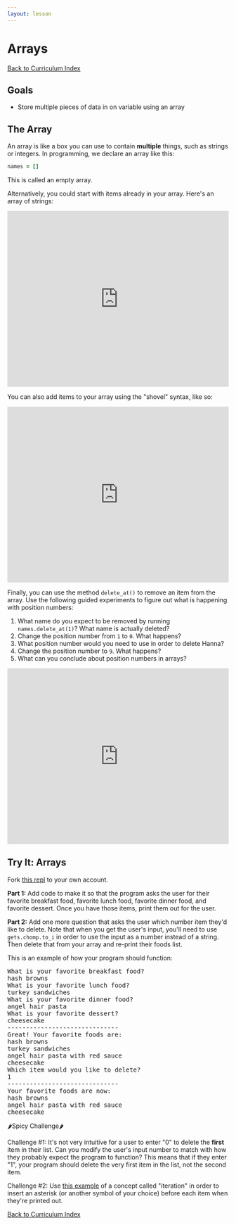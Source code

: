 ```yaml
---
layout: lesson
---
```


# Arrays

<a href="../">Back to Curriculum Index</a>

## Goals

- Store multiple pieces of data in on variable using an array

## The Array 

An array is like a box you can use to contain **multiple** things, such as strings or integers. In programming, we declare an array like this:

```ruby
names = []
```

This is called an empty array. 

Alternatively, you could start with items already in your array. Here's an array of strings:

<iframe height="400px" width="100%" src="https://repl.it/@turingschool/Arrays?lite=true" scrolling="no" frameborder="no" allowtransparency="true" allowfullscreen="true" sandbox="allow-forms allow-pointer-lock allow-popups allow-same-origin allow-scripts allow-modals"></iframe>

You can also add items to your array using the "shovel" syntax, like so:

<iframe height="400px" width="100%" src="https://repl.it/@turingschool/Arrays-Shovel?lite=true" scrolling="no" frameborder="no" allowtransparency="true" allowfullscreen="true" sandbox="allow-forms allow-pointer-lock allow-popups allow-same-origin allow-scripts allow-modals"></iframe>

Finally, you can use the method `delete_at()` to remove an item from the array. Use the following guided experiments to figure out what is happening with position numbers:

1. What name do you expect to be removed by running `names.delete_at(1)`? What name is actually deleted? 
2. Change the position number from `1` to `0`. What happens?
3. What position number would you need to use in order to delete Hanna?
4. Change the position number to `9`. What happens? 
5. What can you conclude about position numbers in arrays? 

<iframe height="400px" width="100%" src="https://repl.it/@turingschool/Arrays-Delete-At?lite=true" scrolling="no" frameborder="no" allowtransparency="true" allowfullscreen="true" sandbox="allow-forms allow-pointer-lock allow-popups allow-same-origin allow-scripts allow-modals"></iframe>

<div class="try-it-new">
  <h2>Try It: Arrays</h2>
  <p>Fork <a target="blank" href="https://repl.it/@turingschool/Favorite-Foods">this repl</a> to your own account. </p>
  <p><b>Part 1:</b> Add code to make it so that the program asks the user for their favorite breakfast food, favorite lunch food, favorite dinner food, and favorite dessert. Once you have those items, print them out for the user.</p>
  <p><b>Part 2:</b> Add one more question that asks the user which number item they'd like to delete. Note that when you get the user's input, you'll need to use <code>gets.chomp.to_i</code> in order to use the input as a number instead of a string. Then delete that from your array and re-print their foods list.</p>
  <p>This is an example of how your program should function:</p>
  <pre>What is your favorite breakfast food?
hash browns
What is your favorite lunch food?
turkey sandwiches
What is your favorite dinner food?
angel hair pasta
What is your favorite dessert?
cheesecake
------------------------------
Great! Your favorite foods are:
hash browns
turkey sandwiches
angel hair pasta with red sauce
cheesecake
Which item would you like to delete?
1
------------------------------
Your favorite foods are now:
hash browns
angel hair pasta with red sauce
cheesecake</pre>

  <div class="spicy-container">
    <p class="spicy-click">🌶Spicy Challenge🌶</p>
    <div class="spicy-toggle">
    <p>Challenge #1: It's not very intuitive for a user to enter "0" to delete the <b>first</b> item in their list. Can you modify the user's input number to match with how they probably expect the program to function? This means that if they enter "1", your program should delete the very first item in the list, not the second item.</p>
    <p>Challenge #2: Use <a target="blank" href="https://repl.it/@turingschool/Iteration-Example">this example</a> of a concept called "iteration" in order to insert an asterisk (or another symbol of your choice) before each item when they're printed out.</p>
    </div>
  </div>
</div>

<a href="../">Back to Curriculum Index</a>
